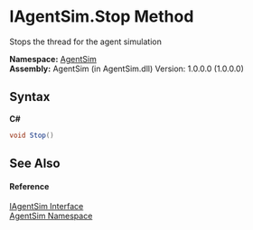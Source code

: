 # IAgentSim.Stop Method 
 

Stops the thread for the agent simulation

**Namespace:**&nbsp;<a href="4fd5ab3b-a1b0-eeac-f89a-54f05b50ce00">AgentSim</a><br />**Assembly:**&nbsp;AgentSim (in AgentSim.dll) Version: 1.0.0.0 (1.0.0.0)

## Syntax

**C#**<br />
``` C#
void Stop()
```


## See Also


#### Reference
<a href="94834143-65ea-59c6-e8fc-3df79418db02">IAgentSim Interface</a><br /><a href="4fd5ab3b-a1b0-eeac-f89a-54f05b50ce00">AgentSim Namespace</a><br />